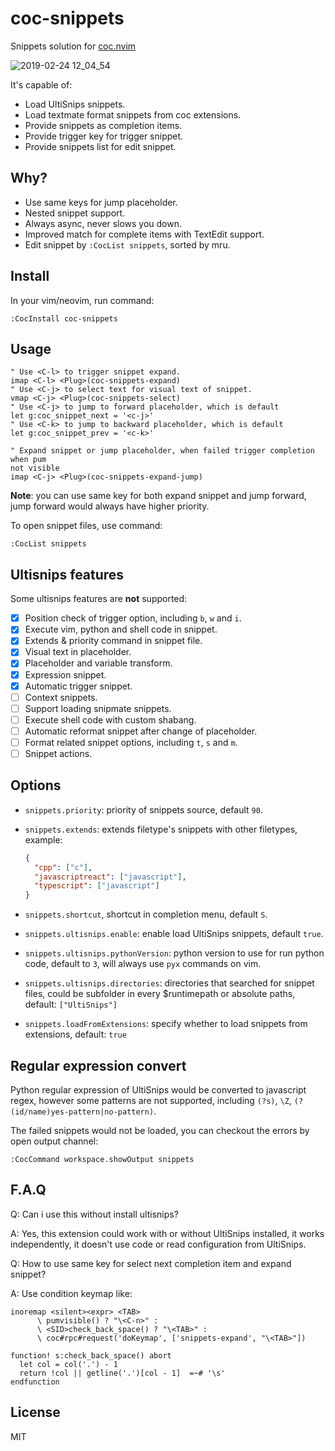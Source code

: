 # coc-snippets

Snippets solution for [coc.nvim](https://github.com/neoclide/coc.nvim)

![2019-02-24 12_04_54](https://user-images.githubusercontent.com/251450/53295003-8570f600-382c-11e9-9e3b-5d4ce2689661.gif)

It's capable of:

- Load UltiSnips snippets.
- Load textmate format snippets from coc extensions.
- Provide snippets as completion items.
- Provide trigger key for trigger snippet.
- Provide snippets list for edit snippet.

## Why?

- Use same keys for jump placeholder.
- Nested snippet support.
- Always async, never slows you down.
- Improved match for complete items with TextEdit support.
- Edit snippet by `:CocList snippets`, sorted by mru.

## Install

In your vim/neovim, run command:

```
:CocInstall coc-snippets
```

## Usage

```vim
" Use <C-l> to trigger snippet expand.
imap <C-l> <Plug>(coc-snippets-expand)
" Use <C-j> to select text for visual text of snippet.
vmap <C-j> <Plug>(coc-snippets-select)
" Use <C-j> to jump to forward placeholder, which is default
let g:coc_snippet_next = '<c-j>'
" Use <C-k> to jump to backward placeholder, which is default
let g:coc_snippet_prev = '<c-k>'
```

```vim
" Expand snippet or jump placeholder, when failed trigger completion when pum
not visible
imap <C-j> <Plug>(coc-snippets-expand-jump)
```

**Note**: you can use same key for both expand snippet and jump forward, jump
forward would always have higher priority.

To open snippet files, use command:

```vim
:CocList snippets
```

## Ultisnips features

Some ultisnips features are **not** supported:

- [x] Position check of trigger option, including `b`, `w` and `i`.
- [x] Execute vim, python and shell code in snippet.
- [x] Extends & priority command in snippet file.
- [x] Visual text in placeholder.
- [x] Placeholder and variable transform.
- [x] Expression snippet.
- [x] Automatic trigger snippet.
- [ ] Context snippets.
- [ ] Support loading snipmate snippets.
- [ ] Execute shell code with custom shabang.
- [ ] Automatic reformat snippet after change of placeholder.
- [ ] Format related snippet options, including `t`, `s` and `m`.
- [ ] Snippet actions.

## Options

- `snippets.priority`: priority of snippets source, default `90`.
- `snippets.extends`: extends filetype's snippets with other filetypes, example:

  ```json
  {
    "cpp": ["c"],
    "javascriptreact": ["javascript"],
    "typescript": ["javascript"]
  }
  ```

- `snippets.shortcut`, shortcut in completion menu, default `S`.
- `snippets.ultisnips.enable`: enable load UltiSnips snippets, default `true`.
- `snippets.ultisnips.pythonVersion`: python version to use for run python code,
  default to `3`, will always use `pyx` commands on vim.
- `snippets.ultisnips.directories`: directories that searched for snippet files,
  could be subfolder in every \$runtimepath or absolute paths, default:
  `["UltiSnips"]`
- `snippets.loadFromExtensions`: specify whether to load snippets from
  extensions, default: `true`

## Regular expression convert

Python regular expression of UltiSnips would be converted to javascript regex, however some
patterns are not supported, including `(?s)`, `\Z`, `(?(id/name)yes-pattern|no-pattern)`.

The failed snippets would not be loaded, you can checkout the errors by open
output channel:

    :CocCommand workspace.showOutput snippets

## F.A.Q

Q: Can i use this without install ultisnips?

A: Yes, this extension could work with or without UltiSnips installed, it works independently,
it doesn't use code or read configuration from UltiSnips.

Q: How to use same key for select next completion item and expand snippet?

A: Use condition keymap like:

```vim
inoremap <silent><expr> <TAB>
      \ pumvisible() ? "\<C-n>" :
      \ <SID>check_back_space() ? "\<TAB>" :
      \ coc#rpc#request('doKeymap', ['snippets-expand', "\<TAB>"])

function! s:check_back_space() abort
  let col = col('.') - 1
  return !col || getline('.')[col - 1]  =~# '\s'
endfunction
```

## License

MIT
